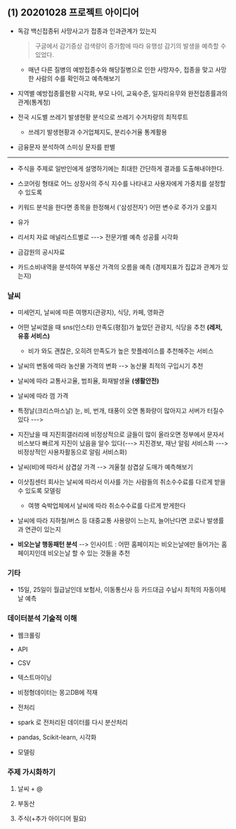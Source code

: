 ## (1) 20201028 프로젝트 아이디어

- 독감 백신접종뒤 사망사고가 접종과 인과관계가 있는지

  > 구글에서 감기증상 검색량이 증가함에 따라 유행성 감기의 발생을 예측할 수 있었다.

  - 매년 다른 질병의 예방접종수와 해당질병으로 인한 사망자수, 접종을 맞고 사망한 사람의 수를 확인하고 예측해보기

- 지역별 예방접종률현황 시각화, 부모 나이, 교육수준, 일자리유무와 완전접종률과의 관계(통계청)

- 전국 시도별 쓰레기 발생현황 분석으로 쓰레기 수거차량의 최적루트
  - 쓰레기 발생현황과 수거업체지도, 분리수거율 통계활용

- 금융문자 분석하여 스미싱 문자를 판별

---

- 주식을 주제로 일반인에게 설명하기에는 최대한 간단하게 결과를 도출해내야한다.
- 스코어링 형태로 어느 상장사의 주식 지수를 나타내고 사용자에게 가중치를 설정할 수 있도록 

- 키워드 분석을 한다면 종목을 한정해서 ('삼성전자') 어떤 변수로 주가가 오를지
- 유가
- 리서치 자료 애널리스트별로 ---> 전문가별 예측 성공률 시각화
- 금감원의 공시자료

- 카드소비내역을 분석하여 부동산 가격의 오름을 예측 (경제지표가 집값과 관계가 있는지)



### 날씨

- 미세먼지, 날씨에 따른 여행지(관광지), 식당, 카페, 영화관 

- 어떤 날씨였을 때 sns(인스타) 만족도(평점)가 높았던 관광지, 식당을 추천 **(레저, 유흥 서비스)**
  - 비가 와도 괜찮은, 오히려 만족도가 높은 핫플레이스를 추천해주는 서비스
- 날씨의 변동에 따라 농산물 가격의 변화 --> 농산물 최적의 구입시기 추천
- 날씨에 따라 교통사고율, 범죄율, 화재발생율 **(생활안전)**
- 날씨에 따라 껌 가격
- 특정날(크리스마스날) 눈, 비, 번개, 태풍이 오면  통화량이 많아지고 서버가 터질수 있다 --->

- 지진났을 때 지진희갤러리에 비정상적으로 글들이 많이 올라오면 정부에서 문자서비스보다 빠르게 지진이 났음을 알수 있다(---> 지진경보, 재난 알림 서비스화 ---> 비정상적인 사용자활동으로 알림 서비스화)
- 날씨(비)에 따라서 삼겹살 가격 --> 겨울철 삼겹살 도매가 예측해보기
- 이삿짐센터 회사는 날씨에 따라서 이사를 가는 사람들의 취소수수료를 다르게 받을 수 있도록 모델링
  - 여행 숙박업체에서 날씨에 따라 취소수수료를 다르게 받게한다

- 날씨에 따라 지하철/버스 등 대중교통 사용량이 느는지, 늘어난다면 코로나 발생률과 연관이 있는지
- **비오는날 행동패턴 분석** --> 인사이트 : 어떤 홈페이지는 비오는날에만 들어가는 홈페이지인데 비오는날 할 수 있는 것들을 추천



### 기타

- 15일, 25일이 월급날인데 보험사, 이동통신사 등 카드대금 수납시 최적의 자동이체 날 예측

 

### 데이터분석 기술적 이해

- 웹크롤링
- API
- CSV



- 텍스트마이닝
- 비정형데이터는 몽고DB에 적재
- 전처리
- spark 로 전처리된 데이터를 다시 분산처리
- pandas, Scikit-learn, 시각화
- 모델링



### 주제 가시화하기

1. 날씨 + @

2. 부동산

3. 주식(+추가 아이디어 필요)